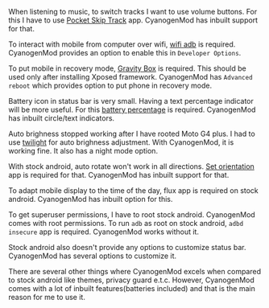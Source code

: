 <!--
.. title: Why I Use CyanogenMod?
.. slug: why-use-cyanogenmod
.. date: 2016-10-31 14:05:09 UTC
.. tags: android
.. category: android
.. link:
.. description: Why should you use cyanogenmod instead of stock ROM in Android mobile devices?
.. type: text
-->

When listening to music, to switch tracks I want to use volume buttons. For this I have to use [Pocket Skip Track](https://play.google.com/store/apps/details?id=com.silentlexx.volbtntrackctrl&hl=en) app.
CyanogenMod has inbuilt support for that.


To interact with mobile from computer over wifi, [wifi adb](https://play.google.com/store/apps/details?id=com.ttxapps.wifiadb) is required. CyanogenMod provides an option to enable this in `Developer Options`.


To put mobile in recovery mode, [Gravity Box](http://repo.xposed.info/module/com.ceco.kitkat.gravitybox) is required. This should be used only after installing Xposed framework. CyanogenMod has `Advanced reboot` which provides option to put phone in recovery mode.


Battery icon in status bar is very small. Having a text percentage indicator will be more useful. For this [battery percentage](https://play.google.com/store/apps/details?id=de.kroegerama.android4batpercent) is required.
CyanogenMod has inbuilt circle/text indicators.


Auto brighness stopped working after I have rooted Moto G4 plus. I had to use [twilight](https://play.google.com/store/apps/details?id=com.urbandroid.lux) for auto brighness adjustment. With CyanogenMod, it is working fine. It also has a night mode option.


With stock android, auto rotate won't work in all directions. [Set orientation](https://play.google.com/store/apps/details?id=com.googlecode.eyesfree.setorientation) app is required for that. CyanogenMod has inbuilt support for that.

To adapt mobile display to the time of the day, flux app is required on stock android. CyanogenMod has inbuilt option for this.

To get superuser permissions, I have to root stock android. CyanogenMod comes with root permissions. To run `adb` as root on stock android, `adbd insecure` app is required. CyanogenMod works without it.

Stock android also doesn't provide any options to customize status bar. CyanogenMod has several options to customize it.


There are several other things where CyanogenMod excels when compared to stock android like themes, privacy guard e.t.c. However, CyanogenMod comes with a lot of inbuilt features(batteries included) and that is the main reason for me to use it.
